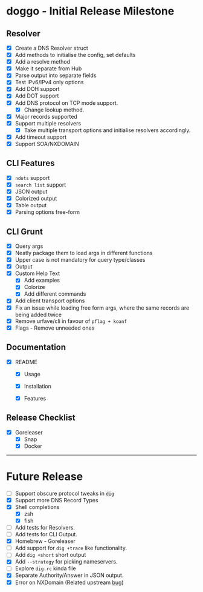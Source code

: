# doggo - Initial Release Milestone

## Resolver
- [x] Create a DNS Resolver struct
- [x] Add methods to initialise the config, set defaults
- [x] Add a resolve method
- [x] Make it separate from Hub
- [x] Parse output into separate fields
- [x] Test IPv6/IPv4 only options
- [x] Add DOH support
- [x] Add DOT support
- [x] Add DNS protocol on TCP mode support.
  - [x] Change lookup method.
- [x] Major records supported
- [x] Support multiple resolvers
  - [x] Take multiple transport options and initialise resolvers accordingly.
- [x] Add timeout support
- [x] Support SOA/NXDOMAIN

## CLI Features
- [x] `ndots` support
- [x] `search list` support
- [x] JSON output
- [x] Colorized output
- [x] Table output
- [x] Parsing options free-form

## CLI Grunt
- [x] Query args
- [x] Neatly package them to load args in different functions
- [x] Upper case is not mandatory for query type/classes
- [x] Output
- [x] Custom Help Text
  - [x] Add examples
  - [x] Colorize
  - [x] Add different commands
- [x] Add client transport options
- [x] Fix an issue while loading free form args, where the same records are being added twice
- [x] Remove urfave/cli in favour of `pflag + koanf`
- [x] Flags - Remove unneeded ones

## Documentation
- [x] README
  - [x] Usage
  - [x] Installation
  - [x] Features


## Release Checklist
- [x] Goreleaser
  - [x] Snap
  - [x] Docker
---
# Future Release

- [ ] Support obscure protocol tweaks in `dig`
- [x] Support more DNS Record Types
- [x] Shell completions
  - [x] zsh
  - [x] fish
- [ ] Add tests for Resolvers.
- [ ] Add tests for CLI Output.
- [x] Homebrew - Goreleaser
- [ ] Add support for `dig +trace` like functionality.
- [ ] Add `dig +short` short output
- [x] Add `--strategy` for picking nameservers.
- [ ] Explore `dig.rc` kinda file
- [x] Separate Authority/Answer in JSON output.
- [x] Error on NXDomain (Related upstream [bug](https://github.com/miekg/dns/issues/1198))
